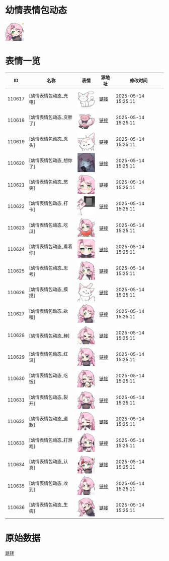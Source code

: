 # 幼情表情包动态

<img src="./cover.png" height="60" alt="cover" />

# 表情一览

|ID|名称|表情|源地址|修改时间|
|----|----|----|----|----|
|110617|[幼情表情包动态_充电]|<img src="./pic/110617_%5B幼情表情包动态_充电%5D.gif" height="60" alt="充电"/>|[链接](https://i0.hdslb.com/bfs/garb/d0fd2bb829e1085ba1a57eb0ec63ff633d46eacd.gif)|2025-05-14 15:25:11|
|110618|[幼情表情包动态_变胖了]|<img src="./pic/110618_%5B幼情表情包动态_变胖了%5D.gif" height="60" alt="变胖了"/>|[链接](https://i0.hdslb.com/bfs/garb/a5c878d55af471c6dc77ef00e583a48f688060c1.gif)|2025-05-14 15:25:11|
|110619|[幼情表情包动态_秃头]|<img src="./pic/110619_%5B幼情表情包动态_秃头%5D.gif" height="60" alt="秃头"/>|[链接](https://i0.hdslb.com/bfs/garb/50f9a03b7be5ffec75c98010c8936db9ab5da5a0.gif)|2025-05-14 15:25:11|
|110620|[幼情表情包动态_想你了]|<img src="./pic/110620_%5B幼情表情包动态_想你了%5D.gif" height="60" alt="想你了"/>|[链接](https://i0.hdslb.com/bfs/garb/ba31d1cc1f173608c3dae15168d6ce7368c065f6.gif)|2025-05-14 15:25:11|
|110621|[幼情表情包动态_憋笑]|<img src="./pic/110621_%5B幼情表情包动态_憋笑%5D.gif" height="60" alt="憋笑"/>|[链接](https://i0.hdslb.com/bfs/garb/8ecd78fca951129743245f769a244487c7e437d7.gif)|2025-05-14 15:25:11|
|110622|[幼情表情包动态_打卡]|<img src="./pic/110622_%5B幼情表情包动态_打卡%5D.gif" height="60" alt="打卡"/>|[链接](https://i0.hdslb.com/bfs/garb/1326c638e941acd2ddf970c6b5dbbeb465524da1.gif)|2025-05-14 15:25:11|
|110623|[幼情表情包动态_吃瓜]|<img src="./pic/110623_%5B幼情表情包动态_吃瓜%5D.gif" height="60" alt="吃瓜"/>|[链接](https://i0.hdslb.com/bfs/garb/c38f32217bc0fcc84b16779ece9d64a1b87203f3.gif)|2025-05-14 15:25:11|
|110624|[幼情表情包动态_看着你]|<img src="./pic/110624_%5B幼情表情包动态_看着你%5D.gif" height="60" alt="看着你"/>|[链接](https://i0.hdslb.com/bfs/garb/fc528ae898a74891c38ed8ef5952092c28a97eba.gif)|2025-05-14 15:25:11|
|110625|[幼情表情包动态_思考]|<img src="./pic/110625_%5B幼情表情包动态_思考%5D.gif" height="60" alt="思考"/>|[链接](https://i0.hdslb.com/bfs/garb/84192c3466972bb29702ab1558ee246c6a237c78.gif)|2025-05-14 15:25:11|
|110626|[幼情表情包动态_摸摸]|<img src="./pic/110626_%5B幼情表情包动态_摸摸%5D.gif" height="60" alt="摸摸"/>|[链接](https://i0.hdslb.com/bfs/garb/49ed7f654dddc693cd4a211d9d25f4d25b6f2fed.gif)|2025-05-14 15:25:11|
|110627|[幼情表情包动态_欸嘿]|<img src="./pic/110627_%5B幼情表情包动态_欸嘿%5D.gif" height="60" alt="欸嘿"/>|[链接](https://i0.hdslb.com/bfs/garb/e3c7302bc0c32cf57a42b83d723dbf5cc9225578.gif)|2025-05-14 15:25:11|
|110628|[幼情表情包动态_棒]|<img src="./pic/110628_%5B幼情表情包动态_棒%5D.gif" height="60" alt="棒"/>|[链接](https://i0.hdslb.com/bfs/garb/f5581b72ee73d6257e6de417f56da90fdc649c70.gif)|2025-05-14 15:25:11|
|110629|[幼情表情包动态_红温]|<img src="./pic/110629_%5B幼情表情包动态_红温%5D.gif" height="60" alt="红温"/>|[链接](https://i0.hdslb.com/bfs/garb/7d6be453ec91f5d3adb3adefd0d661b53e2eedcc.gif)|2025-05-14 15:25:11|
|110630|[幼情表情包动态_吃饭]|<img src="./pic/110630_%5B幼情表情包动态_吃饭%5D.gif" height="60" alt="吃饭"/>|[链接](https://i0.hdslb.com/bfs/garb/e14435d3d0116b8a14a41a332617964902a7cc57.gif)|2025-05-14 15:25:11|
|110631|[幼情表情包动态_裂开]|<img src="./pic/110631_%5B幼情表情包动态_裂开%5D.gif" height="60" alt="裂开"/>|[链接](https://i0.hdslb.com/bfs/garb/af4c3961064d3f02e7258016e24c9578a06d37ce.gif)|2025-05-14 15:25:11|
|110632|[幼情表情包动态_道歉]|<img src="./pic/110632_%5B幼情表情包动态_道歉%5D.gif" height="60" alt="道歉"/>|[链接](https://i0.hdslb.com/bfs/garb/a817c8f37cb3eca54964230657cb4433de54b9fc.gif)|2025-05-14 15:25:11|
|110633|[幼情表情包动态_打游戏]|<img src="./pic/110633_%5B幼情表情包动态_打游戏%5D.gif" height="60" alt="打游戏"/>|[链接](https://i0.hdslb.com/bfs/garb/e074b659861992651a14d609d0f2650abcf665f0.gif)|2025-05-14 15:25:11|
|110634|[幼情表情包动态_认真]|<img src="./pic/110634_%5B幼情表情包动态_认真%5D.gif" height="60" alt="认真"/>|[链接](https://i0.hdslb.com/bfs/garb/f1038f589f215f4bf9db1e7c612bee454344298f.gif)|2025-05-14 15:25:11|
|110635|[幼情表情包动态_收到]|<img src="./pic/110635_%5B幼情表情包动态_收到%5D.gif" height="60" alt="收到"/>|[链接](https://i0.hdslb.com/bfs/garb/7c92d606df67393b2d2f039f78aef6e6399c65ff.gif)|2025-05-14 15:25:11|
|110636|[幼情表情包动态_生病]|<img src="./pic/110636_%5B幼情表情包动态_生病%5D.gif" height="60" alt="生病"/>|[链接](https://i0.hdslb.com/bfs/garb/363ebb544a326c6d437ad24c038cc328f754446d.gif)|2025-05-14 15:25:11|

# 原始数据

[跳转](./raw.json)

